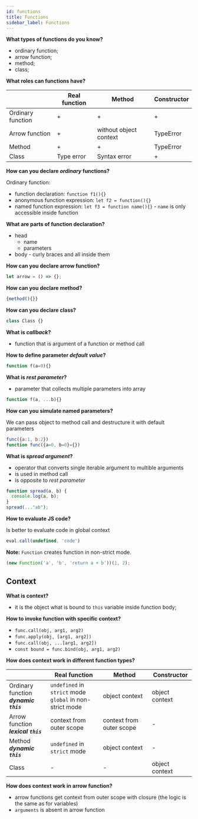 ```yaml
---
id: functions
title: Functions
sidebar_label: Functions
---
```


**What types of functions do you know?**

- ordinary function;
- arrow function;
- method;
- class;

**What roles can functions have?**

|                   | Real function | Method                 | Constructor |
| ----------------- | ------------- | ---------------------- | ----------- |
| Ordinary function | +             | +                      | +           |
| Arrow function    | +             | without object context | TypeError   |
| Method            | +             | +                      | TypeError   |
| Class             | Type error    | Syntax error           | +           |

**How can you declare _ordinary_ functions?**

Ordinary function:

- function declaration: `function f1(){}`
- anonymous function expression: `let f2 = function(){}`
- named function expression: `let f3 = function name(){}` - `name` is only accessible inside function

**What are parts of function declaration?**

- head
  - name
  - parameters
- body - curly braces and all inside them

**How can you declare arrow function?**

```javascript
let arrow = () => {};
```

**How can you declare method?**

```javascript
{method(){}}
```

**How can you declare class?**

```javascript
class Class {}
```

**What is _callback_?**

- function that is argument of a function or method call

**How to define parameter _default value_?**

```javascript
function f(a=0){}
```

**What is _rest parameter_?**

- parameter that collects multiple parameters into array

```javascript
function f(a, ...b){}
```

**How can you simulate named parameters?**

We can pass object to method call and destructure it with default parameters

```javascript
func({a:1, b:2})
function func({a=0, b=0}={})
```

**What is _spread argument_?**

- operator that converts single iterable argument to multible arguments
- is used in method call
- is opposite to *rest parameter*

```javascript
function spread(a, b) {
  console.log(a, b);
}
spread(..."ab");
```

**How to evaluate JS code?**

Is better to evaluate code in global context

```javascript
eval.call(undefined, 'code')
```

**Note:** `Function` creates function in non-strict mode.

```javascript
(new Function('a', 'b', 'return a + b'))(1, 2);
```

## Context

**What is context?**

- it is the object what is bound to `this` variable inside function body;

**How to invoke function with specific context?**

- `func.call(obj, arg1, arg2)`
- `func.apply(obj, [arg1, arg2])`
- `func.call(obj, ...[arg1, arg2])`
- `const bound = func.bind(obj, arg1, arg2)`

**How does context work in different function types?**

|                                             | Real function                                                 | Method                   | Constructor    |
| ------------------------------------------- | ------------------------------------------------------------- | ------------------------ | -------------- |
| Ordinary function<br />**_dynamic `this`_** | `undefined` in `strict` mode<br />`global` in non-strict mode | object context           | object context |
| Arrow function<br />**_lexical `this`_**    | context from outer scope                                      | context from outer scope | -              |
| Method<br />**_dynamic `this`_**            | `undefined` in `strict` mode                                  | object context           | -              |
| Class                                       | -                                                             | -                        | object context |

**How does context work in arrow function?**

- arrow functions get context from outer scope with closure (the logic is the same as for variables)
- `arguments` is absent in arrow function
